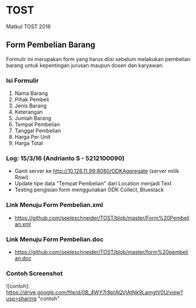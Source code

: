 # TOST
Matkul TOST 2016

## Form Pembelian Barang

Formulir ini merupakan form yang harus diisi sebelum melakukan pembelian barang untuk kepentingan jurusan maupun dosen dan karyawan.

### Isi Formulir
1. Nama Barang
2. Pihak Pembeli
3. Jenis Barang
4. Keterangan
5. Jumlah Barang
6. Tempat Pembelian
7. Tanggal Pembelian
8. Harga Per Unit
9. Harga Total

### Log: 15/3/16 (Andrianto S - 5212100090)
* Ganti server ke http://10.126.11.99:8080/ODKAggregate (server milik Rowi)
* Update tipe data "Tempat Pembelian" dari Location menjadi Text
* Testing pengisian form menggunakan ODK Collect, Bluestack

### Link Menuju Form Pembelian.xml
* https://github.com/seeleschneider/TOST/blob/master/Form%20Pembelian.xml

### Link Menuju Form Pembelian.doc
* https://github.com/seeleschneider/TOST/blob/master/form%20pembelian.doc

### Contoh Screenshot
![contoh]: https://drive.google.com/file/d/0B_4WY7r8ptAQVlAtNk9LamgtV0U/view?usp=sharing "contoh"
